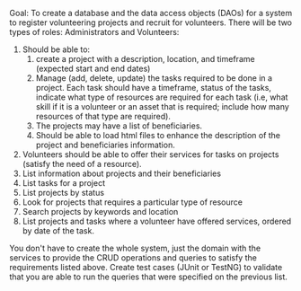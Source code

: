 Goal: To create a database and the data access objects (DAOs) for a system to register volunteering projects and recruit for volunteers. There will be two types of roles: Administrators and Volunteers:
1.	Should be able to:
    1.	create a project with a description, location, and timeframe (expected start and end dates)
    2.	Manage (add, delete, update) the tasks required to be done in a project. Each task should have a timeframe, status of the tasks,  indicate what type of resources are required for each task (i.e, what skill if it is a volunteer or an asset that is required; include how many resources of that type are required).
    3.	The projects may have a list of beneficiaries.
    4.	Should be able to load html files to enhance the description of the project and beneficiaries information.
2.	Volunteers should be able to offer their services for tasks on projects (satisfy the need of a resource).
3.	List information about projects and their beneficiaries
4.	List tasks for a project
5.	List projects by status
6.	Look for projects that requires a particular type of resource
7.	Search projects by keywords and location
8.	List projects and tasks where a volunteer have offered services, ordered by date of the task.

You don't have to create the whole system, just the domain with the services to provide the CRUD operations and queries to satisfy the requirements listed above.  Create test cases (JUnit or TestNG) to validate that you are able to run the queries that were specified on the previous list.
